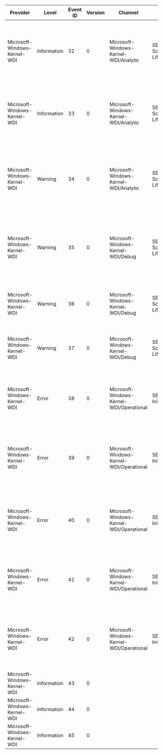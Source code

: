 Provider                      |  Level        |  Event ID  |  Version  |  Channel                                   |  Task                    |  Opcode                                                                                                            |  Keyword  |  Message
------------------------------|---------------|------------|-----------|--------------------------------------------|--------------------------|--------------------------------------------------------------------------------------------------------------------|-----------|----------------------------------------------------------------------------------------------------------------------------------------------------------------------------------------------------
Microsoft-Windows-Kernel-WDI  |  Information  |  32        |  0        |  Microsoft-Windows-Kernel-WDI/Analytic     |  SEM Scenario Lifecycle  |  Scenario start enables context providers to the WDI context logger.                                               |           |  The Scenario Event Mapper started a scenario for provider {ProviderID} (event ID {EventID}) with {ActionCount} context providers.  The context logger dropped event count was {DroppedEventCount}.
Microsoft-Windows-Kernel-WDI  |  Information  |  33        |  0        |  Microsoft-Windows-Kernel-WDI/Analytic     |  SEM Scenario Lifecycle  |  Scenario end disables context providers to the WDI context logger.                                                |           |  The Scenario Event Mapper stopped a scenario for provider {ProviderID} (event ID {EventID}) with {ActionCount} context providers.  The context logger dropped event count was {DroppedEventCount}.
Microsoft-Windows-Kernel-WDI  |  Warning      |  34        |  0        |  Microsoft-Windows-Kernel-WDI/Analytic     |  SEM Scenario Lifecycle  |  When a scenario has remained in-flight beyond the maximum time window it is automatically terminated by the SEM.  |           |  An in-flight scenario from provider {ProviderID} (event ID {EventID}) timed out and was stopped automatically by the Scenario Event Mapper.
Microsoft-Windows-Kernel-WDI  |  Warning      |  35        |  0        |  Microsoft-Windows-Kernel-WDI/Debug        |  SEM Scenario Lifecycle  |  The SEM received a request to start a new scenario; but the maximum number of scenarios were already in-flight.   |           |  The Scenario Event Mapper was unable to start a new scenario for provider {ProviderID} (event ID {EventID}) because the maximum number of scenarios are already in flight.
Microsoft-Windows-Kernel-WDI  |  Warning      |  36        |  0        |  Microsoft-Windows-Kernel-WDI/Debug        |  SEM Scenario Lifecycle  |  A scenario start attempt failed in the SEM.                                                                       |           |  The Scenario Event Mapper was unable to start a scenario for provider {ProviderID} (event ID {EventID}).  The error code was {NTStatus}.
Microsoft-Windows-Kernel-WDI  |  Warning      |  37        |  0        |  Microsoft-Windows-Kernel-WDI/Debug        |  SEM Scenario Lifecycle  |  A scenario end attempt failed in the SEM.                                                                         |           |  The Scenario Event Mapper was unable to stop a scenario for provider {ProviderID} (event ID {EventID}).  The error code was {NTStatus}.
Microsoft-Windows-Kernel-WDI  |  Error        |  38        |  0        |  Microsoft-Windows-Kernel-WDI/Operational  |  SEM Initialization      |  The SEM is configured with more scenarios than the maximum allowed count.                                         |           |  The Scenario Event Mapper is configured with more than the maximum number of scenarios.  The scenario for provider {ProviderID} (event ID {EventID}) will be ignored.
Microsoft-Windows-Kernel-WDI  |  Error        |  39        |  0        |  Microsoft-Windows-Kernel-WDI/Operational  |  SEM Initialization      |  The SEM is configured with a scenario with too many context providers.                                            |           |  The Scenario Event Mapper is configured with more than the maximum number of context providers for the scenario with provider {ProviderID} (event ID {EventID}).  The scenario will be ignored.
Microsoft-Windows-Kernel-WDI  |  Error        |  40        |  0        |  Microsoft-Windows-Kernel-WDI/Operational  |  SEM Initialization      |  The SEM is configured with a scenario that has too many end events.                                               |           |  The Scenario Event Mapper is configured with more than the maximum number of end events for the scenario with provider {ProviderID} (event ID {EventID}).  The scenario will be ignored.
Microsoft-Windows-Kernel-WDI  |  Error        |  41        |  0        |  Microsoft-Windows-Kernel-WDI/Operational  |  SEM Initialization      |  The number of providers specified across all scenarios is above the maximum allowed amount.                       |           |  The Scenario Event Mapper is configured with more than the maximum number of providers.  The provider {ProviderID} will be ignored.
Microsoft-Windows-Kernel-WDI  |  Error        |  42        |  0        |  Microsoft-Windows-Kernel-WDI/Operational  |  SEM Initialization      |  There is an invalid configuration parameter in the SEM registry namespace.                                        |           |  The Scenario Event Mapper is configured with an unsupported scenario. The scenario for provider {ProviderID} (event ID {EventID}) encountered error code {NTStatus} and will be ignored.
Microsoft-Windows-Kernel-WDI  |  Information  |  43        |  0        |                                            |                          |                                                                                                                    |           |
Microsoft-Windows-Kernel-WDI  |  Information  |  44        |  0        |                                            |                          |                                                                                                                    |           |
Microsoft-Windows-Kernel-WDI  |  Information  |  45        |  0        |                                            |                          |                                                                                                                    |           |